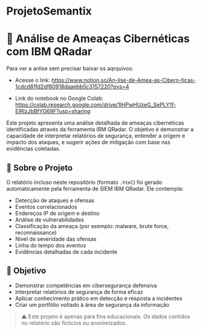 # ProjetoSemantix

# 🔐 Análise de Ameaças Cibernéticas com IBM QRadar

Para ver a anlise sem precisar baixar os aqrquivos:

 - Acesse o link: <https://www.notion.so/An-lise-de-Amea-as-Cibern-ticas-1cdcd81fd2df80918daaebb5c3157220?pvs=4>

 - Link do notebook no Google Colab: <https://colab.research.google.com/drive/1IHPwHUzeG_SePLY1f-ElRIzJbBfYG69F?usp=sharing>

Este projeto apresenta uma análise detalhada de ameaças cibernéticas identificadas através da ferramenta IBM QRadar. O objetivo é demonstrar a capacidade de interpretar relatórios de segurança, entender a origem e impacto dos ataques, e sugerir ações de mitigação com base nas evidências coletadas.

## 📄 Sobre o Projeto

O relatório incluso neste repositório (formato `.html`) foi gerado automaticamente pela ferramenta de SIEM IBM QRadar. Ele contempla:

- Detecção de ataques e ofensas
- Eventos correlacionados
- Endereços IP de origem e destino
- Análise de vulnerabilidades
- Classificação da ameaça (por exemplo: malware, brute force, reconnaissance)
- Nível de severidade das ofensas
- Linha do tempo dos eventos
- Evidências detalhadas de cada incidente

## 🧠 Objetivo

- Demonstrar competências em cibersegurança defensiva
- Interpretar relatórios de segurança de forma eficaz
- Aplicar conhecimento prático em detecção e resposta a incidentes
- Criar um portfólio voltado à área de segurança da informação

> ⚠️ Este projeto é apenas para fins educacionais. Os dados contidos no relatório são fictícios ou anonimizados.

